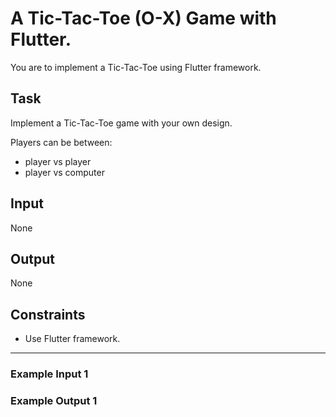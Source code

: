 # A Tic-Tac-Toe (O-X) Game with Flutter.

You are to implement a Tic-Tac-Toe using Flutter framework.

## Task

Implement a Tic-Tac-Toe game with your own design.

Players can be between:

- player vs player
- player vs computer

## Input

None

## Output

None

## Constraints

- Use Flutter framework.

-----

### Example Input 1

### Example Output 1


